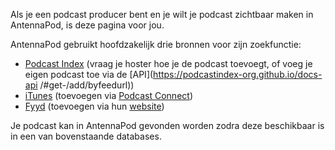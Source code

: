 Als je een podcast producer bent en je wilt je podcast zichtbaar maken in
AntennaPod, is deze pagina voor jou.

AntennaPod gebruikt hoofdzakelijk drie bronnen voor zijn zoekfunctie:

* [Podcast Index](https://podcastindex.org/) (vraag je hoster hoe je de podcast
toevoegt, of voeg je eigen podcast toe via de
[API](https://podcastindex-org.github.io/docs-api /#get-/add/byfeedurl))
* [iTunes](https://podcasts.apple.com) (toevoegen via [Podcast Connect](https://podcastsconnect.apple.com/))
* [Fyyd](https://fyyd.de/) (toevoegen via hun [website](https://fyyd.de/add-feed))

Je podcast kan in AntennaPod gevonden worden zodra deze beschikbaar is in een
van bovenstaande databases.
